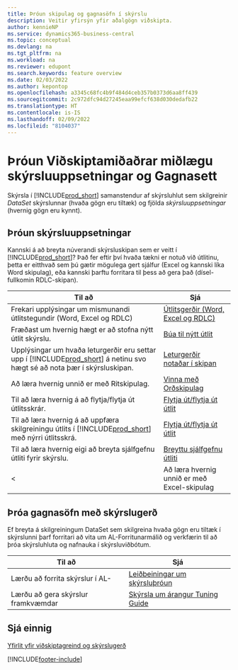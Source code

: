 ```yaml
---
title: Þróun skipulag og gagnasöfn í skýrslu
description: Veitir yfirsýn yfir aðalgögn viðskipta.
author: kennieNP
ms.service: dynamics365-business-central
ms.topic: conceptual
ms.devlang: na
ms.tgt_pltfrm: na
ms.workload: na
ms.reviewer: edupont
ms.search.keywords: feature overview
ms.date: 02/03/2022
ms.author: kepontop
ms.openlocfilehash: a3345c68fc4b9f484d4ceb357b0373d6aa8ff439
ms.sourcegitcommit: 2c972dfc94d27245eaa99efcf638d030dedafb22
ms.translationtype: HT
ms.contentlocale: is-IS
ms.lasthandoff: 02/09/2022
ms.locfileid: "8104037"
---
```

# <a name="developing-business-central-report-layouts-and-datasets"></a>Þróun Viðskiptamiðaðrar miðlægu skýrsluuppsetningar og Gagnasett

Skýrsla í [!INCLUDE[prod_short](includes/prod_short.md)] samanstendur af skýrsluhlut sem skilgreinir _DataSet_ skýrslunnar (hvaða gögn eru tiltæk) og fjölda _skýrsluuppsetningar_ (hvernig gögn eru kynnt).  

## <a name="developing-report-layouts"></a>Þróun skýrsluuppsetningar

Kannski á að breyta núverandi skýrsluskipan sem er veitt í [!INCLUDE[prod_short](includes/prod_short.md)]? Það fer eftir því hvaða tækni er notuð við útlitinu, þetta er eitthvað sem þú gætir mögulega gert sjálfur (Excel og kannski líka Word skipulag), eða kannski þarftu forritara til þess að gera það (dísel-fullkomin RDLC-skipan).

| Til að | Sjá |
|--|--|
| Frekari upplýsingar um mismunandi útlitstegundir (Word, Excel og RDLC) | [Útlitsgerðir (Word, Excel og RDLC)](ui-manage-report-layouts.md) |
| Fræðast um hvernig hægt er að stofna nýtt útlit skýrslu. | [Búa til nýtt útlit](ui-how-create-custom-report-layout.md) |
| Upplýsingar um hvaða leturgerðir eru settar upp í [!INCLUDE[prod_short](includes/prod_short.md)] á netinu svo hægt sé að nota þær í skýrsluskipan. | [Leturgerðir notaðar í skipan](ui-fonts.md) |
| Að læra hvernig unnið er með Ritskipulag. | [Vinna með Orðskipulag](ui-how-add-fields-word-report-layout.md) |
| Til að læra hvernig á að flytja/flytja út útlitsskrár. | [Flytja út/flytja út útlit](ui-how-import-and-export-report-layout.md) |
| Til að læra hvernig á að uppfæra skilgreiningu útlits í [!INCLUDE[prod_short](includes/prod_short.md)] með nýrri útlitsskrá. | [Flytja út/flytja út útlit](ui-how-import-and-export-report-layout.md) |
| Til að læra hvernig eigi að breyta sjálfgefnu útliti fyrir skýrslu. | [Breyttu sjálfgefnu útliti](ui-how-change-layout-currently-used-report.md) |
< | Að læra hvernig unnið er með Excel-skipulag | [Vinna við Excel-skipulag](ui-how-add-fields-word-report-layout.md) | -->

## <a name="developing-report-datasets"></a>Þróa gagnasöfn með skýrslugerð

 Ef breyta á skilgreiningum DataSet sem skilgreina hvaða gögn eru tiltæk í skýrslunni þarf forritari að vita um AL-Forritunarmálið og verkfærin til að þróa skýrsluhluta og nafnauka í skýrsluviðbótum.

| Til að | Sjá |
|--|--|
| Lærðu að forrita skýrslur í AL- | [Leiðbeiningar um skýrsluþróun](/dynamics365/business-central/dev-itpro/developer/devenv-reports) |
| Lærðu að gera skýrslur framkvæmdar | [Skýrsla um árangur Tuning Guide](/dynamics365/business-central/dev-itpro/performance/performance-developer#writing-efficient-reports) |

## <a name="see-also"></a>Sjá einnig

[Yfirlit yfir viðskiptagreind og skýrslugerð](reports-use-reports.md)


[!INCLUDE[footer-include](includes/footer-banner.md)]